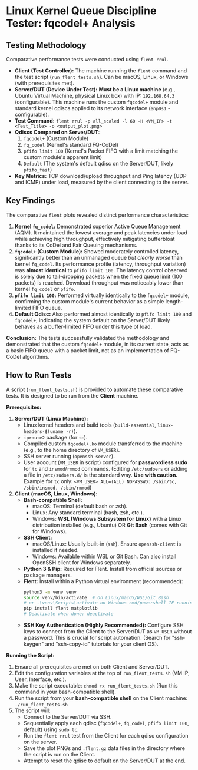 # Linux Kernel Queue Discipline Tester: fqcodel+ Analysis

## Testing Methodology

Comparative performance tests were conducted using `flent rrul`.

*   **Client (Test Controller):** The machine running the `flent` command and the test script (`run_flent_tests.sh`). Can be macOS, Linux, or Windows (with prerequisites met).
*   **Server/DUT (Device Under Test):** **Must be a Linux machine** (e.g., Ubuntu Virtual Machine, physical Linux box) with IP: `192.168.64.3` (configurable). This machine runs the custom `fqcodel+` module and standard kernel qdiscs applied to its network interface (`enp0s1` - configurable).
*   **Test Command:** `flent rrul -p all_scaled -l 60 -H <VM_IP> -t <Test_Title> -o <output_plot.png>`
*   **Qdiscs Compared on Server/DUT:**
    1.  `fqcodel+` (Custom Module)
    2.  `fq_codel` (Kernel's standard FQ-CoDel)
    3.  `pfifo limit 100` (Kernel's Packet FIFO with a limit matching the custom module's apparent limit)
    4.  `Default` (The system's default qdisc on the Server/DUT, likely `pfifo_fast`)
*   **Key Metrics:** TCP download/upload throughput and Ping latency (UDP and ICMP) under load, measured by the client connecting to the server.

## Key Findings

The comparative `flent` plots revealed distinct performance characteristics:

1.  **Kernel `fq_codel`:** Demonstrated superior Active Queue Management (AQM). It maintained the lowest average and peak latencies under load while achieving high throughput, effectively mitigating bufferbloat thanks to its CoDel and Fair Queuing mechanisms.
2.  **`fqcodel+` (Custom Module):** Showed moderately controlled latency, significantly better than an unmanaged queue *but clearly worse* than kernel `fq_codel`. Its performance profile (latency, throughput variation) was **almost identical** to `pfifo limit 100`. The latency control observed is solely due to tail-dropping packets when the fixed queue limit (100 packets) is reached. Download throughput was noticeably lower than kernel `fq_codel` or `pfifo`.
3.  **`pfifo limit 100`:** Performed virtually identically to the `fqcodel+` module, confirming the custom module's current behavior as a simple length-limited FIFO queue.
4.  **Default Qdisc:** Also performed almost identically to `pfifo limit 100` and `fqcodel+`, indicating the system default on the Server/DUT likely behaves as a buffer-limited FIFO under this type of load.

**Conclusion:** The tests successfully validated the methodology and demonstrated that the custom `fqcodel+` module, in its current state, acts as a basic FIFO queue with a packet limit, not as an implementation of FQ-CoDel algorithms.

## How to Run Tests

A script (`run_flent_tests.sh`) is provided to automate these comparative tests. It is designed to be run from the **Client** machine.

**Prerequisites:**

1.  **Server/DUT (Linux Machine):**
    *   Linux kernel headers and build tools (`build-essential`, `linux-headers-$(uname -r)`).
    *   `iproute2` package (for `tc`).
    *   Compiled custom `fqcodel+.ko` module transferred to the machine (e.g., to the home directory of `VM_USER`).
    *   SSH server running (`openssh-server`).
    *   User account (`VM_USER` in script) configured for **passwordless sudo** for `tc` and `insmod`/`rmmod` commands. (Editing `/etc/sudoers` or adding a file in `/etc/sudoers.d/` is the standard way. **Use with caution.** Example for `tc` only: `<VM_USER> ALL=(ALL) NOPASSWD: /sbin/tc, /sbin/insmod, /sbin/rmmod`)
2.  **Client (macOS, Linux, Windows):**
    *   **Bash-compatible Shell:**
        *   macOS: Terminal (default bash or zsh).
        *   Linux: Any standard terminal (bash, zsh, etc.).
        *   Windows: **WSL (Windows Subsystem for Linux)** with a Linux distribution installed (e.g., Ubuntu) OR **Git Bash** (comes with Git for Windows).
    *   **SSH Client:**
        *   macOS/Linux: Usually built-in (`ssh`). Ensure `openssh-client` is installed if needed.
        *   Windows: Available within WSL or Git Bash. Can also install OpenSSH client for Windows separately.
    *   **Python 3 & Pip:** Required for Flent. Install from official sources or package managers.
    *   **Flent:** Install within a Python virtual environment (recommended):
        ```bash
        python3 -m venv venv
        source venv/bin/activate  # On Linux/macOS/WSL/Git Bash
        # or .\venv\Scripts\activate on Windows cmd/powershell IF running flent manually
        pip install flent matplotlib
        # Deactivate when done: deactivate
        ```
    *   **SSH Key Authentication (Highly Recommended):** Configure SSH keys to connect from the Client to the Server/DUT as `VM_USER` without a password. This is crucial for script automation. (Search for "ssh-keygen" and "ssh-copy-id" tutorials for your client OS).

**Running the Script:**

1.  Ensure all prerequisites are met on both Client and Server/DUT.
2.  Edit the configuration variables at the top of `run_flent_tests.sh` (VM IP, User, Interface, etc.).
3.  Make the script executable: `chmod +x run_flent_tests.sh` (Run this command in your bash-compatible shell).
4.  Run the script from your **bash-compatible shell** on the Client machine: `./run_flent_tests.sh`
5.  The script will:
    *   Connect to the Server/DUT via SSH.
    *   Sequentially apply each qdisc (`fqcodel+`, `fq_codel`, `pfifo limit 100`, default) using `sudo tc`.
    *   Run the `flent rrul` test from the Client for each qdisc configuration on the server.
    *   Save the plot PNGs and `.flent.gz` data files in the directory where the script is run on the Client.
    *   Attempt to reset the qdisc to default on the Server/DUT at the end.

